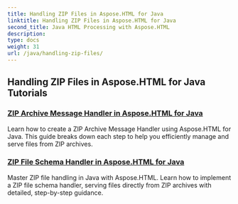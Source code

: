 ```yaml
---
title: Handling ZIP Files in Aspose.HTML for Java
linktitle: Handling ZIP Files in Aspose.HTML for Java
second_title: Java HTML Processing with Aspose.HTML
description: 
type: docs
weight: 31
url: /java/handling-zip-files/
---
```


## Handling ZIP Files in Aspose.HTML for Java Tutorials
### [ZIP Archive Message Handler in Aspose.HTML for Java](./zip-archive-message-handler/)
Learn how to create a ZIP Archive Message Handler using Aspose.HTML for Java. This guide breaks down each step to help you efficiently manage and serve files from ZIP archives.
### [ZIP File Schema Handler in Aspose.HTML for Java](./zip-file-schema-handler/)
Master ZIP file handling in Java with Aspose.HTML. Learn how to implement a ZIP file schema handler, serving files directly from ZIP archives with detailed, step-by-step guidance.